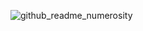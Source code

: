 ![github_readme_numerosity](https://github.com/user-attachments/assets/5c888e80-8155-4491-b8b5-69d162d21106)
